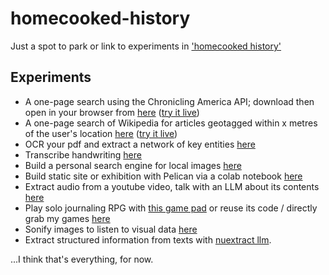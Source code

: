 # homecooked-history
Just a spot to park or link to experiments in ['homecooked history'](https://electricarchaeology.ca/2024/09/27/home-cooked-software-for-the-archaeologist-or-historian/)

## Experiments

+ A one-page search using the Chronicling America API; download then open in your browser from [here](https://github.com/shawngraham/homecooked-history/tree/main/ca_search) ([try it live](https://shawngraham.github.io/homecooked-history/ca_search/))
+ A one-page search of Wikipedia for articles geotagged within x metres of the user's location [here](https://github.com/shawngraham/homecooked-history/tree/main/wp-nearby) ([try it live](https://shawngraham.github.io/homecooked-history/wp-nearby/))
+ OCR your pdf and extract a network of key entities [here](https://github.com/shawngraham/text-to-kg)
+ Transcribe handwriting [here](https://github.com/shawngraham/handwriter)
+ Build a personal search engine for local images [here](https://github.com/shawngraham/personal-image-search-engine)
+ Build static site or exhibition with Pelican via a colab notebook [here](https://github.com/shawngraham/pelican-via-google-colab)
+ Extract audio from a youtube video, talk with an LLM about its contents [here](https://colab.research.google.com/drive/1pjAFwFT4ay1aPuZQjWn70drs4BsEOlMb?usp=sharing)
+ Play solo journaling RPG with [this game pad](https://shawngraham.github.io/solo-rpg) or reuse its code / directly grab my games [here](https://github.com/shawngraham/solo-rpg)
+ Sonify images to listen to visual data [here](/image_sonifier)
+ Extract structured information from texts with [nuextract llm](dataextract).

...I think that's everything, for now.

